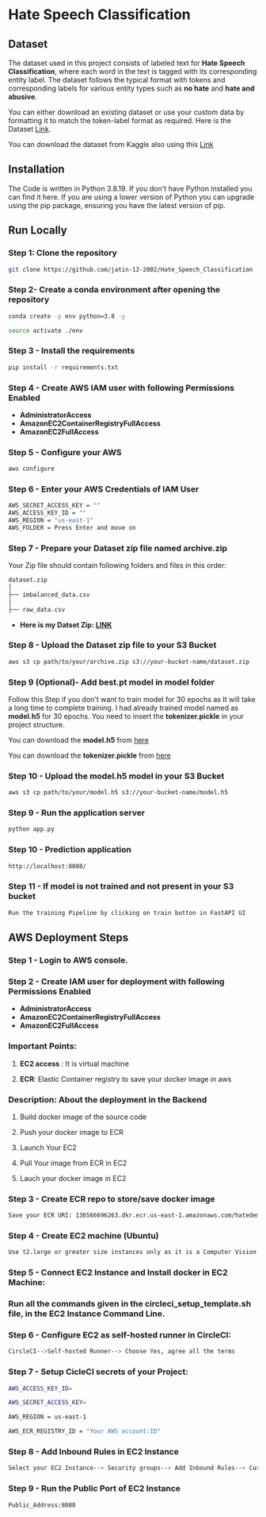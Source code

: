 # Hate Speech Classification

## Dataset

The dataset used in this project consists of labeled text for **Hate Speech Classification**, where each word in the text is tagged with its corresponding entity label. The dataset follows the typical format with tokens and corresponding labels for various entity types such as **no hate** and **hate and abusive**.

You can either download an existing dataset or use your custom data by formatting it to match the token-label format as required. Here is the Dataset [Link](data/dataset.zip).

You can download the dataset from Kaggle also using this [Link](https://www.kaggle.com/datasets/suchindrakumar057/hate-speech-and-offensive-language-dataset/data)

## Installation

The Code is written in Python 3.8.19. If you don't have Python installed you can find it here. If you are using a lower version of Python you can upgrade using the pip package, ensuring you have the latest version of pip.

## Run Locally

### Step 1: Clone the repository
```bash
git clone https://github.com/jatin-12-2002/Hate_Speech_Classification
```
### Step 2- Create a conda environment after opening the repository
```bash
conda create -p env python=3.8 -y
```
```bash
source activate ./env
```
### Step 3 - Install the requirements
```bash
pip install -r requirements.txt
```

### Step 4 - Create AWS IAM user with following Permissions Enabled

* **AdministratorAccess**
* **AmazonEC2ContainerRegistryFullAccess**
* **AmazonEC2FullAccess**


### Step 5 - Configure your AWS
```bash
aws configure
```

### Step 6 - Enter your AWS Credentials of IAM User
```bash
AWS_SECRET_ACCESS_KEY = ""
AWS_ACCESS_KEY_ID = ""
AWS_REGION = "us-east-1"
AWS_FOLDER = Press Enter and move on
```

### Step 7 - Prepare your Dataset zip file named archive.zip
Your Zip file should contain following folders and files in this order:
```bash
dataset.zip
│
├── imbalanced_data.csv
│
├── raw_data.csv
```

* **Here is my Datset Zip: [LINK](data/dataset.zip)**

### Step 8 - Upload the Dataset zip file to your S3 Bucket
```bash
aws s3 cp path/to/your/archive.zip s3://your-bucket-name/dataset.zip
```

### Step 9 (Optional)- Add best.pt model in model folder
Follow this Step if you don't want to train model for 30 epochs as It will take a long time to complete training. I had already trained model named as **model.h5** for 30 epochs. You need to insert the **tokenizer.pickle** in your project structure.

You can download the **model.h5** from [here](best_model/model.h5)

You can download the **tokenizer.pickle** from [here](best_model/tokenizer.pickle)


### Step 10 - Upload the model.h5 model in your S3 Bucket
```bash
aws s3 cp path/to/your/model.h5 s3://your-bucket-name/model.h5
```

### Step 9 - Run the application server
```bash
python app.py
```

### Step 10 - Prediction application
```bash
http://localhost:8080/

```

### Step 11 - If model is not trained and not present in your S3 bucket
```bash
Run the training Pipeline by clicking on train button in FastAPI UI
```


## AWS Deployment Steps
### Step 1 - Login to AWS console.

### Step 2 - Create IAM user for deployment with following Permissions Enabled

* **AdministratorAccess**
* **AmazonEC2ContainerRegistryFullAccess**
* **AmazonEC2FullAccess**

### Important Points:
1. **EC2 access** : It is virtual machine

2. **ECR**: Elastic Container registry to save your docker image in aws


### Description: About the deployment in the Backend

1. Build docker image of the source code

2. Push your docker image to ECR

3. Launch Your EC2 

4. Pull Your image from ECR in EC2

5. Lauch your docker image in EC2

### Step 3 - Create ECR repo to store/save docker image
```bash
Save your ECR URI: 136566696263.dkr.ecr.us-east-1.amazonaws.com/hatedemo
```

### Step 4 - Create EC2 machine (Ubuntu)
```bash
Use t2.large or greater size instances only as it is a Computer Vision project
```

### Step 5 - Connect EC2 Instance and Install docker in EC2 Machine:

### Run all the commands given in the **circleci_setup_template.sh** file, in the EC2 Instance Command Line.

### Step 6 - Configure EC2 as self-hosted runner in CircleCI:
```bash
CircleCI-->Self-hosted Runner--> Choose Yes, agree all the terms
```

### Step 7 - Setup CicleCI secrets of your Project:
```bash
AWS_ACCESS_KEY_ID=

AWS_SECRET_ACCESS_KEY=

AWS_REGION = us-east-1

AWS_ECR_REGISTRY_ID = "Your AWS account:ID"
```

### Step 8 - Add Inbound Rules in EC2 Instance
```bash
Select your EC2 Instance--> Security groups--> Add Inbound Rules--> Custom TCP(8080 and 0.0.0.0)--> save
```

### Step 9 - Run the Public Port of EC2 Instance
```bash
Public_Address:8080
```